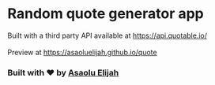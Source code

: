 # Random quote generator app
Built with a third party API available at https://api.quotable.io/
<br><br>
Preview at https://asaoluelijah.github.io/quote
### Built with ❤️ by [Asaolu Elijah](https://twitter.com/asaolu_elijah)
